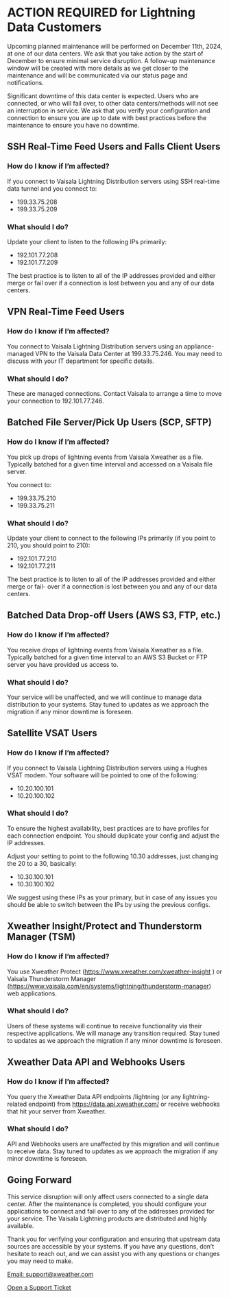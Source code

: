 # ACTION REQUIRED for Lightning Data Customers

Upcoming planned maintenance will be performed on December 11th, 2024, at one of our data centers. We ask that you take action by the start of December to ensure minimal service disruption. A follow-up maintenance window will be created with more details as we get closer to the maintenance and will be communicated via our status page and notifications.

Significant downtime of this data center is expected. Users who are connected, or who will fail over, to other data centers/methods will not see an interruption in service. We ask that you verify your configuration and connection to ensure you are up to date with best practices before the maintenance to ensure you have no downtime.

## SSH Real-Time Feed Users and Falls Client Users

### How do I know if I’m affected?

If you connect to Vaisala Lightning Distribution servers using SSH real-time data tunnel and you connect to:

- 199.33.75.208
- 199.33.75.209

### What should I do?

Update your client to listen to the following IPs primarily:

- 192.101.77.208
- 192.101.77.209

The best practice is to listen to all of the IP addresses provided and either merge or fail over if a connection is lost between you and any of our data centers.

## VPN Real-Time Feed Users

### How do I know if I’m affected?

You connect to Vaisala Lightning Distribution servers using an appliance-managed VPN to the Vaisala Data Center at 199.33.75.246. You may need to discuss with your IT department for specific details.

### What should I do?

These are managed connections. Contact Vaisala to arrange a time to move your connection to 192.101.77.246.

## Batched File Server/Pick Up Users (SCP, SFTP)

### How do I know if I’m affected?

You pick up drops of lightning events from Vaisala Xweather as a file. Typically batched for a given time interval and accessed on a Vaisala file server.

You connect to:

- 199.33.75.210
- 199.33.75.211

### What should I do?

Update your client to connect to the following IPs primarily (if you point to 210, you should point to 210):

- 192.101.77.210
- 192.101.77.211

The best practice is to listen to all of the IP addresses provided and either merge or fail- over if a connection is lost between you and any of our data centers.

## Batched Data Drop-off Users (AWS S3, FTP, etc.)

### How do I know if I’m affected?

You receive drops of lightning events from Vaisala Xweather as a file. Typically batched for a given time interval to an AWS S3 Bucket or FTP server you have provided us access to.

### What should I do?

Your service will be unaffected, and we will continue to manage data distribution to your systems. Stay tuned to updates as we approach the migration if any minor downtime is foreseen.

## Satellite VSAT Users

### How do I know if I’m affected?

If you connect to Vaisala Lightning Distribution servers using a Hughes VSAT modem. Your software will be pointed to one of the following:

- 10.20.100.101
- 10.20.100.102

### What should I do?

To ensure the highest availability, best practices are to have profiles for each connection endpoint. You should duplicate your config and adjust the IP addresses.

Adjust your setting to point to the following 10.30 addresses, just changing the 20 to a 30, basically:

- 10.30.100.101
- 10.30.100.102

We suggest using these IPs as your primary, but in case of any issues you should be able to switch between the IPs by using the previous configs.

## Xweather Insight/Protect and Thunderstorm Manager (TSM)

### How do I know if I’m affected?

You use Xweather Protect (<https://www.xweather.com/xweather-insight> ) or Vaisala Thunderstorm Manager (<https://www.vaisala.com/en/systems/lightning/thunderstorm-manager>) web applications.

### What should I do?

Users of these systems will continue to receive functionality via their respective applications. We will manage any transition required. Stay tuned to updates as we approach the migration if any minor downtime is foreseen.

## Xweather Data API and Webhooks Users

### How do I know if I’m affected?

You query the Xweather Data API endpoints /lightning (or any lightning-related endpoint) from <https://data.api.xweather.com/> or receive webhooks that hit your server from Xweather.

### What should I do?

API and Webhooks users are unaffected by this migration and will continue to receive data. Stay tuned to updates as we approach the migration if any minor downtime is foreseen.

## Going Forward

This service disruption will only affect users connected to a single data center. After the maintenance is completed, you should configure your applications to connect and fail over to any of the addresses provided for your service. The Vaisala Lightning products are distributed and highly available.

Thank you for verifying your configuration and ensuring that upstream data sources are accessible by your systems. If you have any questions, don’t hesitate to reach out, and we can assist you with any questions or changes you may need to make.

<a href="mailto:support@xweather.com">Email: support@xweather.com</a>

[Open a Support Ticket](https://www.xweather.com/support/ticket)





